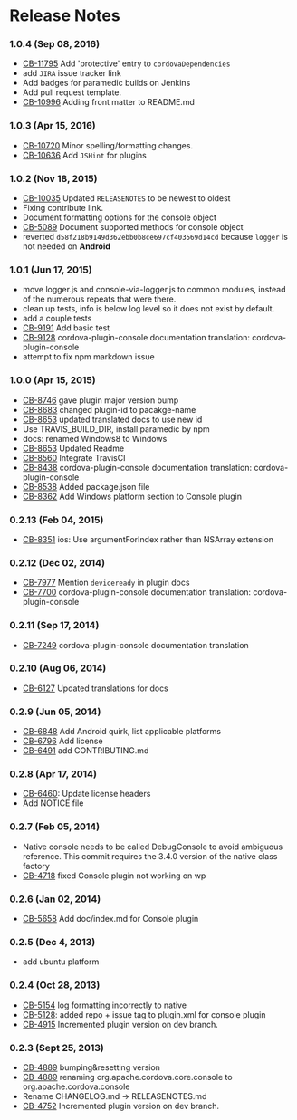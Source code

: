 <!--
#
# Licensed to the Apache Software Foundation (ASF) under one
# or more contributor license agreements.  See the NOTICE file
# distributed with this work for additional information
# regarding copyright ownership.  The ASF licenses this file
# to you under the Apache License, Version 2.0 (the
# "License"); you may not use this file except in compliance
# with the License.  You may obtain a copy of the License at
# 
# http://www.apache.org/licenses/LICENSE-2.0
# 
# Unless required by applicable law or agreed to in writing,
# software distributed under the License is distributed on an
# "AS IS" BASIS, WITHOUT WARRANTIES OR CONDITIONS OF ANY
#  KIND, either express or implied.  See the License for the
# specific language governing permissions and limitations
# under the License.
#
-->
# Release Notes

### 1.0.4 (Sep 08, 2016)
* [CB-11795](https://issues.apache.org/jira/browse/CB-11795) Add 'protective' entry to `cordovaDependencies`
* add `JIRA` issue tracker link
* Add badges for paramedic builds on Jenkins
* Add pull request template.
* [CB-10996](https://issues.apache.org/jira/browse/CB-10996) Adding front matter to README.md

### 1.0.3 (Apr 15, 2016)
* [CB-10720](https://issues.apache.org/jira/browse/CB-10720) Minor spelling/formatting changes.
* [CB-10636](https://issues.apache.org/jira/browse/CB-10636) Add `JSHint` for plugins

### 1.0.2 (Nov 18, 2015)
* [CB-10035](https://issues.apache.org/jira/browse/CB-10035) Updated `RELEASENOTES` to be newest to oldest
* Fixing contribute link.
* Document formatting options for the console object
* [CB-5089](https://issues.apache.org/jira/browse/CB-5089) Document supported methods for console object
* reverted `d58f218b9149d362ebb0b8ce697cf403569d14cd` because `logger` is not needed on **Android**

### 1.0.1 (Jun 17, 2015)
* move logger.js and console-via-logger.js to common modules, instead of the numerous repeats that were there.
* clean up tests, info is below log level so it does not exist by default.
* add a couple tests
* [CB-9191](https://issues.apache.org/jira/browse/CB-9191) Add basic test
* [CB-9128](https://issues.apache.org/jira/browse/CB-9128) cordova-plugin-console documentation translation: cordova-plugin-console
* attempt to fix npm markdown issue

### 1.0.0 (Apr 15, 2015)
* [CB-8746](https://issues.apache.org/jira/browse/CB-8746) gave plugin major version bump
* [CB-8683](https://issues.apache.org/jira/browse/CB-8683) changed plugin-id to pacakge-name
* [CB-8653](https://issues.apache.org/jira/browse/CB-8653) updated translated docs to use new id
* Use TRAVIS_BUILD_DIR, install paramedic by npm
* docs: renamed Windows8 to Windows
* [CB-8653](https://issues.apache.org/jira/browse/CB-8653) Updated Readme
* [CB-8560](https://issues.apache.org/jira/browse/CB-8560) Integrate TravisCI
* [CB-8438](https://issues.apache.org/jira/browse/CB-8438) cordova-plugin-console documentation translation: cordova-plugin-console
* [CB-8538](https://issues.apache.org/jira/browse/CB-8538) Added package.json file
* [CB-8362](https://issues.apache.org/jira/browse/CB-8362) Add Windows platform section to Console plugin

### 0.2.13 (Feb 04, 2015)
* [CB-8351](https://issues.apache.org/jira/browse/CB-8351) ios: Use argumentForIndex rather than NSArray extension

### 0.2.12 (Dec 02, 2014)
* [CB-7977](https://issues.apache.org/jira/browse/CB-7977) Mention `deviceready` in plugin docs
* [CB-7700](https://issues.apache.org/jira/browse/CB-7700) cordova-plugin-console documentation translation: cordova-plugin-console

### 0.2.11 (Sep 17, 2014)
* [CB-7249](https://issues.apache.org/jira/browse/CB-7249) cordova-plugin-console documentation translation

### 0.2.10 (Aug 06, 2014)
* [CB-6127](https://issues.apache.org/jira/browse/CB-6127) Updated translations for docs

### 0.2.9 (Jun 05, 2014)
* [CB-6848](https://issues.apache.org/jira/browse/CB-6848) Add Android quirk, list applicable platforms
* [CB-6796](https://issues.apache.org/jira/browse/CB-6796) Add license
* [CB-6491](https://issues.apache.org/jira/browse/CB-6491) add CONTRIBUTING.md

### 0.2.8 (Apr 17, 2014)
* [CB-6460](https://issues.apache.org/jira/browse/CB-6460): Update license headers
* Add NOTICE file

### 0.2.7 (Feb 05, 2014)
* Native console needs to be called DebugConsole to avoid ambiguous reference. This commit requires the 3.4.0 version of the native class factory
* [CB-4718](https://issues.apache.org/jira/browse/CB-4718) fixed Console plugin not working on wp

### 0.2.6 (Jan 02, 2014)
* [CB-5658](https://issues.apache.org/jira/browse/CB-5658) Add doc/index.md for Console plugin

### 0.2.5 (Dec 4, 2013)
* add ubuntu platform

### 0.2.4 (Oct 28, 2013)
* [CB-5154](https://issues.apache.org/jira/browse/CB-5154) log formatting incorrectly to native
* [CB-5128](https://issues.apache.org/jira/browse/CB-5128): added repo + issue tag to plugin.xml for console plugin
* [CB-4915](https://issues.apache.org/jira/browse/CB-4915) Incremented plugin version on dev branch.

### 0.2.3 (Sept 25, 2013)
* [CB-4889](https://issues.apache.org/jira/browse/CB-4889) bumping&resetting version
* [CB-4889](https://issues.apache.org/jira/browse/CB-4889) renaming org.apache.cordova.core.console to org.apache.cordova.console
* Rename CHANGELOG.md -> RELEASENOTES.md
* [CB-4752](https://issues.apache.org/jira/browse/CB-4752) Incremented plugin version on dev branch.


